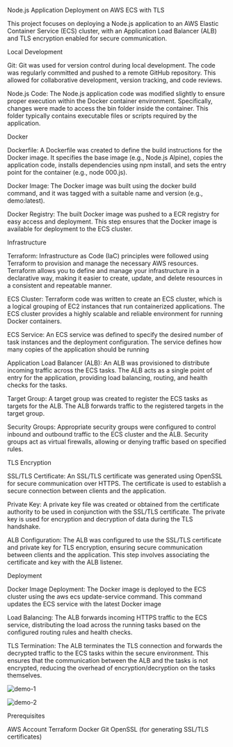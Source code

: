 
Node.js Application Deployment on AWS ECS with TLS


This project focuses on deploying a Node.js application to an AWS Elastic Container Service (ECS) cluster, with an Application Load Balancer (ALB) and TLS encryption enabled for secure communication.


Local Development

Git: Git was used for version control during local development. The code was regularly committed and pushed to a remote GitHub repository. This allowed for collaborative development, version tracking, and code reviews.


Node.js Code: The Node.js application code was modified slightly to ensure proper execution within the Docker container environment. Specifically, changes were made to access the bin folder inside the container. This folder typically contains executable files or scripts required by the application.

Docker

Dockerfile: A Dockerfile was created to define the build instructions for the Docker image. It specifies the base image (e.g., Node.js Alpine), copies the application code, installs dependencies using npm install, and sets the entry point for the container (e.g., node 000.js).


Docker Image: The Docker image was built using the docker build command, and it was tagged with a suitable name and version (e.g., demo:latest).


Docker Registry: The built Docker image was pushed to a ECR registry for easy access and deployment. This step ensures that the Docker image is available for deployment to the ECS cluster.

Infrastructure

Terraform: Infrastructure as Code (IaC) principles were followed using Terraform to provision and manage the necessary AWS resources. Terraform allows you to define and manage your infrastructure in a declarative way, making it easier to create, update, and delete resources in a consistent and repeatable manner.


ECS Cluster: Terraform code was written to create an ECS cluster, which is a logical grouping of EC2 instances that run containerized applications. The ECS cluster provides a highly scalable and reliable environment for running Docker containers.


ECS Service: An ECS service was defined to specify the desired number of task instances and the deployment configuration. The service defines how many copies of the application should be running 

Application Load Balancer (ALB): An ALB was provisioned to distribute incoming traffic across the ECS tasks. The ALB acts as a single point of entry for the application, providing load balancing, routing, and health checks for the tasks.


Target Group: A target group was created to register the ECS tasks as targets for the ALB. The ALB forwards traffic to the registered targets in the target group.


Security Groups: Appropriate security groups were configured to control inbound and outbound traffic to the ECS cluster and the ALB. Security groups act as virtual firewalls, allowing or denying traffic based on specified rules.

TLS Encryption

SSL/TLS Certificate: An SSL/TLS certificate was generated using OpenSSL  for secure communication over HTTPS. The certificate is used to establish a secure connection between clients and the application.


Private Key: A private key file was created or obtained from the certificate authority to be used in conjunction with the SSL/TLS certificate. The private key is used for encryption and decryption of data during the TLS handshake.


ALB Configuration: The ALB was configured to use the SSL/TLS certificate and private key for TLS encryption, ensuring secure communication between clients and the application. This step involves associating the certificate and key with the ALB listener.

Deployment

Docker Image Deployment: The Docker image is deployed to the ECS cluster using the aws ecs update-service command. This command updates the ECS service with the latest Docker image


Load Balancing: The ALB forwards incoming HTTPS traffic to the ECS service, distributing the load across the running tasks based on the configured routing rules and health checks.


TLS Termination: The ALB terminates the TLS connection and forwards the decrypted traffic to the ECS tasks within the secure environment. This ensures that the communication between the ALB and the tasks is not encrypted, reducing the overhead of encryption/decryption on the tasks themselves.


![demo-1](https://github.com/anilyuo/demo/assets/168365194/331bd589-527b-4411-80f2-b9d1e1179b59)



![demo-2](https://github.com/anilyuo/demo/assets/168365194/abe49ba5-7fed-45b1-b0bc-8820e48d94e0)

Prerequisites

AWS Account
Terraform
Docker
Git
OpenSSL (for generating SSL/TLS certificates)
